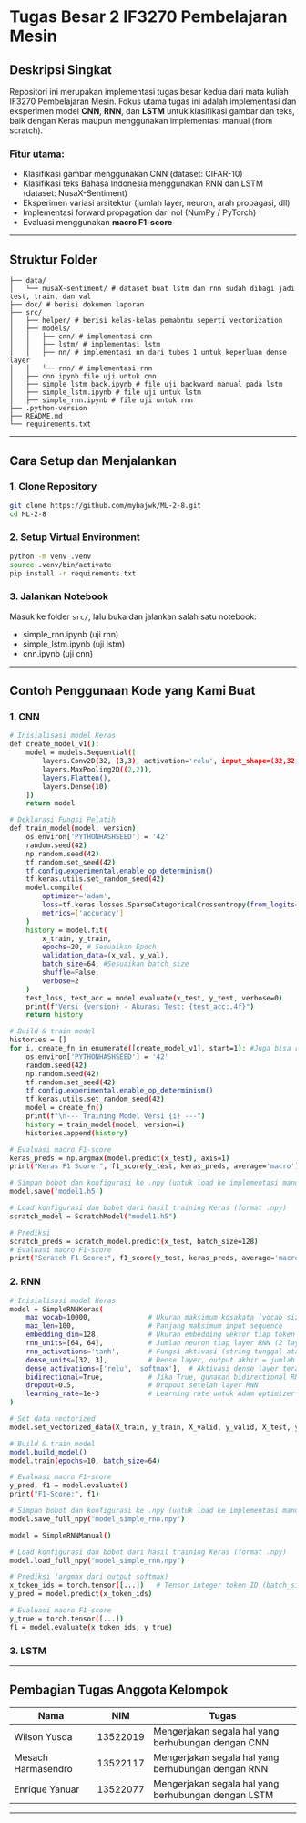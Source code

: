 
# Tugas Besar 2 IF3270 Pembelajaran Mesin

## Deskripsi Singkat
Repositori ini merupakan implementasi tugas besar kedua dari mata kuliah IF3270 Pembelajaran Mesin. Fokus utama tugas ini adalah implementasi dan eksperimen model **CNN**, **RNN**, dan **LSTM** untuk klasifikasi gambar dan teks, baik dengan Keras maupun menggunakan implementasi manual (from scratch).

### Fitur utama:
- Klasifikasi gambar menggunakan CNN (dataset: CIFAR-10)
- Klasifikasi teks Bahasa Indonesia menggunakan RNN dan LSTM (dataset: NusaX-Sentiment)
- Eksperimen variasi arsitektur (jumlah layer, neuron, arah propagasi, dll)
- Implementasi forward propagation dari nol (NumPy / PyTorch)
- Evaluasi menggunakan **macro F1-score**

---

## Struktur Folder
```
├── data/
│   └── nusaX-sentiment/ # dataset buat lstm dan rnn sudah dibagi jadi test, train, dan val
├── doc/ # berisi dokumen laporan
├── src/
│   ├── helper/ # berisi kelas-kelas pemabntu seperti vectorization
│   ├── models/ 
│   │   ├── cnn/ # implementasi cnn
│   │   ├── lstm/ # implementasi lstm
│   │   ├── nn/ # implementasi nn dari tubes 1 untuk keperluan dense layer
│   │   └── rnn/ # implementasi rnn
│   ├── cnn.ipynb file uji untuk cnn
│   ├── simple_lstm_back.ipynb # file uji backward manual pada lstm
│   ├── simple_lstm.ipynb # file uji untuk lstm
│   ├── simple_rnn.ipynb # file uji untuk rnn
├── .python-version
├── README.md
└── requirements.txt
```

---

## Cara Setup dan Menjalankan

### 1. Clone Repository
```bash
git clone https://github.com/mybajwk/ML-2-8.git
cd ML-2-8
```

### 2. Setup Virtual Environment
```bash
python -m venv .venv
source .venv/bin/activate
pip install -r requirements.txt
```

### 3. Jalankan Notebook
Masuk ke folder `src/`, lalu buka dan jalankan salah satu notebook:
- simple_rnn.ipynb (uji rnn)
- simple_lstm.ipynb (uji lstm)
- cnn.ipynb (uji cnn)

---
## Contoh Penggunaan Kode yang Kami Buat
### 1. CNN
```bash
# Inisialisasi model Keras
def create_model_v1():   
    model = models.Sequential([
        layers.Conv2D(32, (3,3), activation='relu', input_shape=(32,32,3)), # Modifikasi Sesuai Keinginan
        layers.MaxPooling2D((2,2)),
        layers.Flatten(),
        layers.Dense(10)
    ])
    return model

# Deklarasi Fungsi Pelatih
def train_model(model, version):
    os.environ['PYTHONHASHSEED'] = '42'
    random.seed(42)
    np.random.seed(42)
    tf.random.set_seed(42)
    tf.config.experimental.enable_op_determinism()
    tf.keras.utils.set_random_seed(42)
    model.compile(
        optimizer='adam',
        loss=tf.keras.losses.SparseCategoricalCrossentropy(from_logits=True), # Sesuaikan loss function
        metrics=['accuracy'] 
    )
    history = model.fit(
        x_train, y_train,
        epochs=20, # Sesuaikan Epoch
        validation_data=(x_val, y_val),
        batch_size=64, #Sesuaikan batch_size
        shuffle=False,
        verbose=2
    )
    test_loss, test_acc = model.evaluate(x_test, y_test, verbose=0)
    print(f"Versi {version} - Akurasi Test: {test_acc:.4f}")
    return history

# Build & train model
histories = []
for i, create_fn in enumerate([create_model_v1], start=1): #Juga bisa run lebih dari 1 model 
    os.environ['PYTHONHASHSEED'] = '42'
    random.seed(42)
    np.random.seed(42)
    tf.random.set_seed(42)
    tf.config.experimental.enable_op_determinism()
    tf.keras.utils.set_random_seed(42)
    model = create_fn()
    print(f"\n--- Training Model Versi {i} ---")
    history = train_model(model, version=i)
    histories.append(history)

# Evaluasi macro F1-score
keras_preds = np.argmax(model.predict(x_test), axis=1)
print("Keras F1 Score:", f1_score(y_test, keras_preds, average='macro'))

# Simpan bobot dan konfigurasi ke .npy (untuk load ke implementasi manual)
model.save('model1.h5')
```

```bash
# Load konfigurasi dan bobot dari hasil training Keras (format .npy)
scratch_model = ScratchModel("model1.h5")

# Prediksi 
scratch_preds = scratch_model.predict(x_test, batch_size=128)
# Evaluasi macro F1-score
print("Scratch F1 Score:", f1_score(y_test, keras_preds, average='macro'))

```

### 2. RNN
```bash
# Inisialisasi model Keras
model = SimpleRNNKeras(
    max_vocab=10000,              # Ukuran maksimum kosakata (vocab size)
    max_len=100,                  # Panjang maksimum input sequence
    embedding_dim=128,            # Ukuran embedding vektor tiap token
    rnn_units=[64, 64],           # Jumlah neuron tiap layer RNN (2 layer, 64 unit)
    rnn_activations='tanh',       # Fungsi aktivasi (string tunggal atau list per layer)
    dense_units=[32, 3],          # Dense layer, output akhir = jumlah kelas (3)
    dense_activations=['relu', 'softmax'],  # Aktivasi dense layer terakhir = softmax
    bidirectional=True,           # Jika True, gunakan bidirectional RNN
    dropout=0.5,                  # Dropout setelah layer RNN
    learning_rate=1e-3            # Learning rate untuk Adam optimizer
)

# Set data vectorized
model.set_vectorized_data(X_train, y_train, X_valid, y_valid, X_test, y_test)

# Build & train model
model.build_model()
model.train(epochs=10, batch_size=64)

# Evaluasi macro F1-score
y_pred, f1 = model.evaluate()
print("F1-Score:", f1)

# Simpan bobot dan konfigurasi ke .npy (untuk load ke implementasi manual)
model.save_full_npy("model_simple_rnn.npy")
```

```bash
model = SimpleRNNManual()

# Load konfigurasi dan bobot dari hasil training Keras (format .npy)
model.load_full_npy("model_simple_rnn.npy")

# Prediksi (argmax dari output softmax)
x_token_ids = torch.tensor([...])   # Tensor integer token ID (batch_size, seq_len)
y_pred = model.predict(x_token_ids)

# Evaluasi macro F1-score
y_true = torch.tensor([...])
f1 = model.evaluate(x_token_ids, y_true)
```

### 3. LSTM

---

## Pembagian Tugas Anggota Kelompok
| Nama                | NIM        | Tugas                                                                 |
|---------------------|------------|-----------------------------------------------------------------------|
| Wilson Yusda        | 13522019   | Mengerjakan segala hal yang berhubungan dengan CNN          |
| Mesach Harmasendro  | 13522117   | Mengerjakan segala hal yang berhubungan dengan RNN     |
| Enrique Yanuar      | 13522077   | Mengerjakan segala hal yang berhubungan dengan LSTM      |

---

